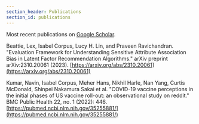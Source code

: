 ```yaml
---
section_header: Publications
section_id: publications
---
```

Most recent publications on [Google Scholar](https://scholar.google.com/citations?user=DlxdNDQAAAAJ&hl=en&oi=ao).

Beattie, Lex, Isabel Corpus, Lucy H. Lin, and Praveen Ravichandran. "Evaluation Framework for Understanding Sensitive Attribute Association Bias in Latent Factor Recommendation Algorithms." arXiv preprint arXiv:2310.20061 (2023). [https://arxiv.org/abs/2310.20061](https://arxiv.org/abs/2310.20061)

Kumar, Navin, Isabel Corpus, Meher Hans, Nikhil Harle, Nan Yang, Curtis McDonald, Shinpei Nakamura Sakai et al. "COVID-19 vaccine perceptions in the initial phases of US vaccine roll-out: an observational study on reddit." BMC Public Health 22, no. 1 (2022): 446. [https://pubmed.ncbi.nlm.nih.gov/35255881/](https://pubmed.ncbi.nlm.nih.gov/35255881/)